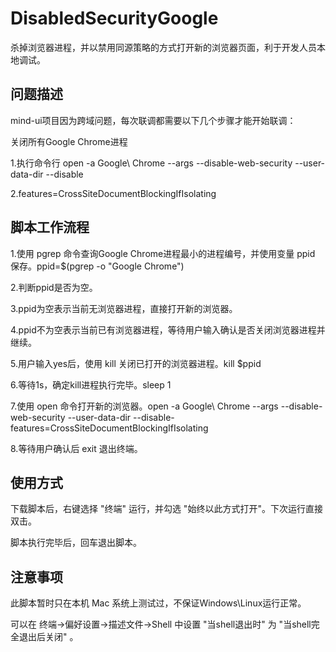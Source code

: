 # DisabledSecurityGoogle
杀掉浏览器进程，并以禁用同源策略的方式打开新的浏览器页面，利于开发人员本地调试。

## 问题描述
mind-ui项目因为跨域问题，每次联调都需要以下几个步骤才能开始联调：

关闭所有Google Chrome进程

1.执行命令行 open -a Google\ Chrome --args --disable-web-security --user-data-dir --disable

2.features=CrossSiteDocumentBlockingIfIsolating 

## 脚本工作流程
1.使用 pgrep 命令查询Google Chrome进程最小的进程编号，并使用变量 ppid 保存。ppid=$(pgrep -o "Google Chrome")

2.判断ppid是否为空。

3.ppid为空表示当前无浏览器进程，直接打开新的浏览器。

4.ppid不为空表示当前已有浏览器进程，等待用户输入确认是否关闭浏览器进程并继续。

5.用户输入yes后，使用 kill 关闭已打开的浏览器进程。kill $ppid

6.等待1s，确定kill进程执行完毕。sleep 1

7.使用 open 命令打开新的浏览器。open -a Google\ Chrome --args --disable-web-security --user-data-dir --disable-features=CrossSiteDocumentBlockingIfIsolating

8.等待用户确认后 exit 退出终端。

## 使用方式
下载脚本后，右键选择 "终端" 运行，并勾选 "始终以此方式打开"。下次运行直接双击。

脚本执行完毕后，回车退出脚本。

## 注意事项
此脚本暂时只在本机 Mac 系统上测试过，不保证Windows\Linux运行正常。

可以在 终端→偏好设置→描述文件→Shell 中设置 "当shell退出时" 为 "当shell完全退出后关闭" 。
  
